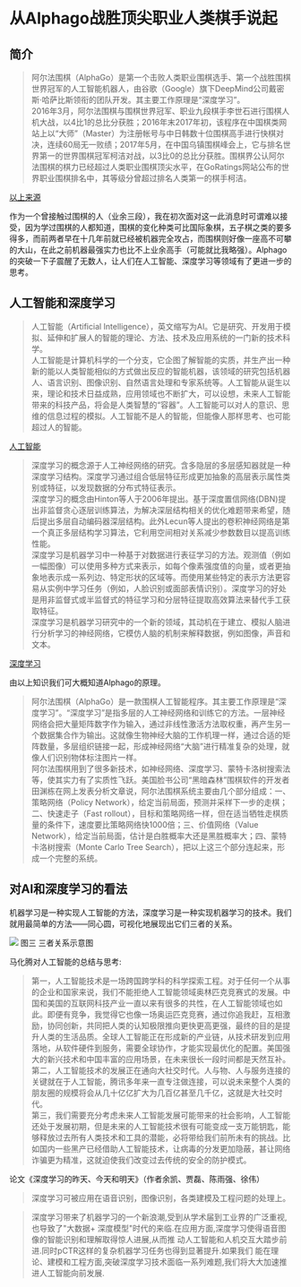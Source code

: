 # 从Alphago战胜顶尖职业人类棋手说起
## 简介
>阿尔法围棋（AlphaGo）是第一个击败人类职业围棋选手、第一个战胜围棋世界冠军的人工智能机器人，由谷歌（Google）旗下DeepMind公司戴密斯·哈萨比斯领衔的团队开发。其主要工作原理是“深度学习”。  
2016年3月，阿尔法围棋与围棋世界冠军、职业九段棋手李世石进行围棋人机大战，以4比1的总比分获胜；2016年末2017年初，该程序在中国棋类网站上以“大师”（Master）为注册帐号与中日韩数十位围棋高手进行快棋对决，连续60局无一败绩；2017年5月，在中国乌镇围棋峰会上，它与排名世界第一的世界围棋冠军柯洁对战，以3比0的总比分获胜。围棋界公认阿尔法围棋的棋力已经超过人类职业围棋顶尖水平，在GoRatings网站公布的世界职业围棋排名中，其等级分曾超过排名人类第一的棋手柯洁。

[以上来源](https://baike.baidu.com/item/%E9%98%BF%E5%B0%94%E6%B3%95%E5%9B%B4%E6%A3%8B/19319610?fromtitle=AlphaGo&fromid=19315265)

作为一个曾接触过围棋的人（业余三段），我在初次面对这一此消息时可谓难以接受，因为学过围棋的人都知道，围棋的变化种类可比国际象棋，五子棋之类的要多得多，而前两者早在十几年前就已经被机器完全攻占，而围棋则好像一座高不可攀的大山，在此之前机器最强实力也比不上业余高手（可能就比我略强）。Alphago的突破一下子震醒了无数人，让人们在人工智能、深度学习等领域有了更进一步的思考。
## 人工智能和深度学习
>人工智能（Artificial Intelligence），英文缩写为AI。它是研究、开发用于模拟、延伸和扩展人的智能的理论、方法、技术及应用系统的一门新的技术科学。  
人工智能是计算机科学的一个分支，它企图了解智能的实质，并生产出一种新的能以人类智能相似的方式做出反应的智能机器，该领域的研究包括机器人、语言识别、图像识别、自然语言处理和专家系统等。人工智能从诞生以来，理论和技术日益成熟，应用领域也不断扩大，可以设想，未来人工智能带来的科技产品，将会是人类智慧的“容器”。人工智能可以对人的意识、思维的信息过程的模拟。人工智能不是人的智能，但能像人那样思考、也可能超过人的智能。  

[人工智能](https://baike.baidu.com/item/%E4%BA%BA%E5%B7%A5%E6%99%BA%E8%83%BD/9180?fromtitle=AI&fromid=25417&fr=aladdin)

>深度学习的概念源于人工神经网络的研究。含多隐层的多层感知器就是一种深度学习结构。深度学习通过组合低层特征形成更加抽象的高层表示属性类别或特征，以发现数据的分布式特征表示。  
深度学习的概念由Hinton等人于2006年提出。基于深度置信网络(DBN)提出非监督贪心逐层训练算法，为解决深层结构相关的优化难题带来希望，随后提出多层自动编码器深层结构。此外Lecun等人提出的卷积神经网络是第一个真正多层结构学习算法，它利用空间相对关系减少参数数目以提高训练性能。   
深度学习是机器学习中一种基于对数据进行表征学习的方法。观测值（例如一幅图像）可以使用多种方式来表示，如每个像素强度值的向量，或者更抽象地表示成一系列边、特定形状的区域等。而使用某些特定的表示方法更容易从实例中学习任务（例如，人脸识别或面部表情识别）。深度学习的好处是用非监督式或半监督式的特征学习和分层特征提取高效算法来替代手工获取特征。  
深度学习是机器学习研究中的一个新的领域，其动机在于建立、模拟人脑进行分析学习的神经网络，它模仿人脑的机制来解释数据，例如图像，声音和文本。

[深度学习](https://baike.baidu.com/item/%E6%B7%B1%E5%BA%A6%E5%AD%A6%E4%B9%A0/3729729?fr=aladdin)

由以上知识我们可大概知道Alphago的原理。

>阿尔法围棋（AlphaGo）是一款围棋人工智能程序。其主要工作原理是“深度学习”。“深度学习”是指多层的人工神经网络和训练它的方法。一层神经网络会把大量矩阵数字作为输入，通过非线性激活方法取权重，再产生另一个数据集合作为输出。这就像生物神经大脑的工作机理一样，通过合适的矩阵数量，多层组织链接一起，形成神经网络“大脑”进行精准复杂的处理，就像人们识别物体标注图片一样。  
阿尔法围棋用到了很多新技术，如神经网络、深度学习、蒙特卡洛树搜索法等，使其实力有了实质性飞跃。美国脸书公司“黑暗森林”围棋软件的开发者田渊栋在网上发表分析文章说，阿尔法围棋系统主要由几个部分组成：一、策略网络（Policy Network），给定当前局面，预测并采样下一步的走棋；二、快速走子（Fast rollout），目标和策略网络一样，但在适当牺牲走棋质量的条件下，速度要比策略网络快1000倍；三、价值网络（Value Network），给定当前局面，估计是白胜概率大还是黑胜概率大；四、蒙特卡洛树搜索（Monte Carlo Tree Search），把以上这三个部分连起来，形成一个完整的系统。
## 对AI和深度学习的看法
机器学习是一种实现人工智能的方法，深度学习是一种实现机器学习的技术。我们就用最简单的方法——同心圆，可视化地展现出它们三者的关系。

![](https://pic3.zhimg.com/80/v2-cdbef7f0385b59656eaa9df2a75d890e_hd.jpg)
图三 三者关系示意图

马化腾对人工智能的总结与思考:

>第一，人工智能技术是一场跨国跨学科的科学探索工程。对于任何一个从事的企业和国家来说，我们不能拒绝人工智能领域奥林匹克竞赛式的发展。中国和美国的互联网科技产业一直以来有很多的共性，在人工智能领域也如此。即便有竞争，我觉得它也像一场奥运匹克竞赛，通过你追我赶，互相激励，协同创新，共同把人类的认知极限推向更快更高更强，最终的目的是提升人类的生活品质。全球人工智能正在形成新的产业链，从技术研发到应用落地，从软件硬件到服务，需要全球协作，才能实现最优化的配置。美国强大的新兴技术和中国丰富的应用场景，在未来很长一段时间都是天然互补。  
第二，人工智能技术的发展正在通向大社交时代。人与物、人与服务连接的关键就在于人工智能，腾讯多年来一直专注做连接，可以说未来整个人类的朋友圈的规模将会从几十亿亿扩大为几百亿甚至几千亿，这就是大社交时代。  
第三，我们需要充分考虑未来人工智能发展可能带来的社会影响，人工智能还处于发展初期，但是未来的人工智能技术很有可能变成一支万能钥匙，能够释放过去所有人类技术和工具的潜能，必将带给我们前所未有的挑战。比如国内一些黑产已经借助人工智能技术，让病毒的分发更加隐蔽，甚让网络诈骗更为精准，这就迫使我们改变过去传统的安全的防护模式。

论文《深度学习的昨天、今天和明天》（作者余凯、贾磊、陈雨强、徐伟）

>深度学习可被应用在语音识别，图像识别，各类建模及工程问题的处理上。

>深度学习带来了机器学习的一个新浪潮,受到从学术届到工业界的广泛重视,也导致了"大数据+
深度模型"时代的来临.在应用方面,深度学习使得语音图像的智能识别和理解取得惊人进展,从而推
动人工智能和人机交互大踏步前进.同时pCTR这样的复杂机器学习任务也得到显著提升.如果我们
能在理论、建模和工程方面,突破深度学习技术面临一系列难题,我们将大大加速推进人工智能向前发展.